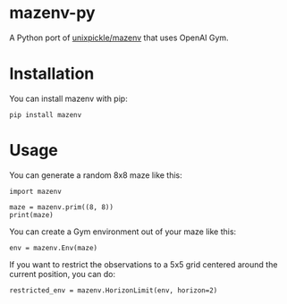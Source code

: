 # mazenv-py

A Python port of [unixpickle/mazenv](https://github.com/unixpickle/mazenv) that uses OpenAI Gym.

# Installation

You can install mazenv with pip:

```
pip install mazenv
```

# Usage

You can generate a random 8x8 maze like this:

```
import mazenv

maze = mazenv.prim((8, 8))
print(maze)
```

You can create a Gym environment out of your maze like this:

```
env = mazenv.Env(maze)
```

If you want to restrict the observations to a 5x5 grid centered around the current position, you can do:

```
restricted_env = mazenv.HorizonLimit(env, horizon=2)
```
